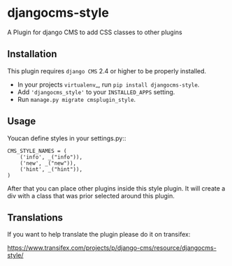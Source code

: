 djangocms-style
===============

A Plugin for django CMS to add CSS classes to other plugins


Installation
------------

This plugin requires `django CMS` 2.4 or higher to be properly installed.

* In your projects `virtualenv`_, run ``pip install djangocms-style``.
* Add ``'djangocms_style'`` to your ``INSTALLED_APPS`` setting.
* Run ``manage.py migrate cmsplugin_style``.


Usage
-----

Youcan define styles in your settings.py::

```
CMS_STYLE_NAMES = (
    ('info', _("info")),
    ('new', _("new")),
    ('hint', _("hint")),
)
```

After that you can place other plugins inside this style plugin.
It will create a div with a class that was prior selected around this plugin.

Translations
------------

If you want to help translate the plugin please do it on transifex:

https://www.transifex.com/projects/p/django-cms/resource/djangocms-style/

